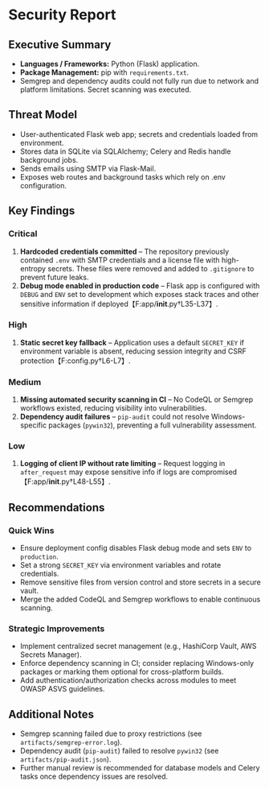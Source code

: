 # Security Report

## Executive Summary
- **Languages / Frameworks:** Python (Flask) application.
- **Package Management:** pip with `requirements.txt`.
- Semgrep and dependency audits could not fully run due to network and platform limitations. Secret scanning was executed.

## Threat Model
- User-authenticated Flask web app; secrets and credentials loaded from environment.
- Stores data in SQLite via SQLAlchemy; Celery and Redis handle background jobs.
- Sends emails using SMTP via Flask-Mail.
- Exposes web routes and background tasks which rely on .env configuration.

## Key Findings

### Critical
1. **Hardcoded credentials committed** – The repository previously contained `.env` with SMTP credentials and a license file with high-entropy secrets. These files were removed and added to `.gitignore` to prevent future leaks.
2. **Debug mode enabled in production code** – Flask app is configured with `DEBUG` and `ENV` set to development which exposes stack traces and other sensitive information if deployed【F:app/__init__.py†L35-L37】.

### High
1. **Static secret key fallback** – Application uses a default `SECRET_KEY` if environment variable is absent, reducing session integrity and CSRF protection【F:config.py†L6-L7】.

### Medium
1. **Missing automated security scanning in CI** – No CodeQL or Semgrep workflows existed, reducing visibility into vulnerabilities.
2. **Dependency audit failures** – `pip-audit` could not resolve Windows-specific packages (`pywin32`), preventing a full vulnerability assessment.

### Low
1. **Logging of client IP without rate limiting** – Request logging in `after_request` may expose sensitive info if logs are compromised【F:app/__init__.py†L48-L55】.

## Recommendations

### Quick Wins
- Ensure deployment config disables Flask debug mode and sets `ENV` to `production`.
- Set a strong `SECRET_KEY` via environment variables and rotate credentials.
- Remove sensitive files from version control and store secrets in a secure vault.
- Merge the added CodeQL and Semgrep workflows to enable continuous scanning.

### Strategic Improvements
- Implement centralized secret management (e.g., HashiCorp Vault, AWS Secrets Manager).
- Enforce dependency scanning in CI; consider replacing Windows-only packages or marking them optional for cross-platform builds.
- Add authentication/authorization checks across modules to meet OWASP ASVS guidelines.

## Additional Notes
- Semgrep scanning failed due to proxy restrictions (see `artifacts/semgrep-error.log`).
- Dependency audit (`pip-audit`) failed to resolve `pywin32` (see `artifacts/pip-audit.json`).
- Further manual review is recommended for database models and Celery tasks once dependency issues are resolved.
